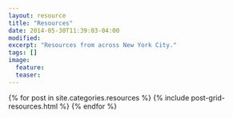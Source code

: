 ```yaml
---
layout: resource
title: "Resources"
date: 2014-05-30T11:39:03-04:00
modified:
excerpt: "Resources from across New York City."
tags: []
image:
  feature:
  teaser:
---
```


<div class="tiles">
{% for post in site.categories.resources %}
  {% include post-grid-resources.html %}
{% endfor %}
</div><!-- /.tiles -->